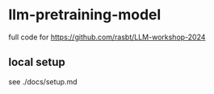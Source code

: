 # llm-pretraining-model

full code for https://github.com/rasbt/LLM-workshop-2024

## local setup

see ./docs/setup.md
